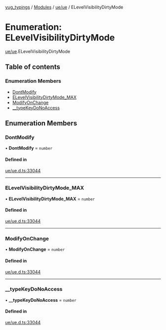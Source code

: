 [yug_typings](../README.md) / [Modules](../modules.md) / [ue/ue](../modules/ue_ue.md) / ELevelVisibilityDirtyMode

# Enumeration: ELevelVisibilityDirtyMode

[ue/ue](../modules/ue_ue.md).ELevelVisibilityDirtyMode

## Table of contents

### Enumeration Members

- [DontModify](ue_ue.ELevelVisibilityDirtyMode.md#dontmodify)
- [ELevelVisibilityDirtyMode\_MAX](ue_ue.ELevelVisibilityDirtyMode.md#elevelvisibilitydirtymode_max)
- [ModifyOnChange](ue_ue.ELevelVisibilityDirtyMode.md#modifyonchange)
- [\_\_typeKeyDoNoAccess](ue_ue.ELevelVisibilityDirtyMode.md#__typekeydonoaccess)

## Enumeration Members

### DontModify

• **DontModify** = `number`

#### Defined in

[ue/ue.d.ts:33044](https://github.com/YugMetaverse/yug_typings/blob/25cad34/ue/ue.d.ts#L33044)

___

### ELevelVisibilityDirtyMode\_MAX

• **ELevelVisibilityDirtyMode\_MAX** = `number`

#### Defined in

[ue/ue.d.ts:33044](https://github.com/YugMetaverse/yug_typings/blob/25cad34/ue/ue.d.ts#L33044)

___

### ModifyOnChange

• **ModifyOnChange** = `number`

#### Defined in

[ue/ue.d.ts:33044](https://github.com/YugMetaverse/yug_typings/blob/25cad34/ue/ue.d.ts#L33044)

___

### \_\_typeKeyDoNoAccess

• **\_\_typeKeyDoNoAccess** = `number`

#### Defined in

[ue/ue.d.ts:33044](https://github.com/YugMetaverse/yug_typings/blob/25cad34/ue/ue.d.ts#L33044)
